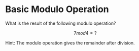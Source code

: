 # Basic Modulo Operation

What is the result of the following modulo operation?

```math
7 mod 4 = ?
```

Hint: The modulo operation gives the remainder after division.
